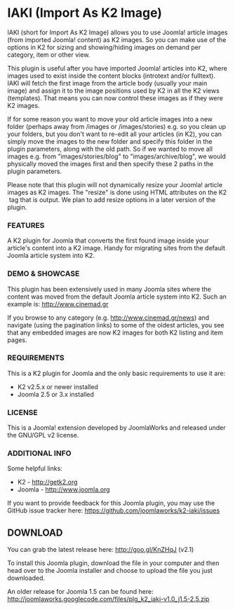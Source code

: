 IAKI (Import As K2 Image)
=========

IAKI (short for Import As K2 Image) allows you to use Joomla! article images (from imported Joomla! content) as K2 images. So you can make use of the options in K2 for sizing and showing/hiding images on demand per category, item or other view.

This plugin is useful after you have imported Joomla! articles into K2, where images used to exist inside the content blocks (introtext and/or fulltext). IAKI will fetch the first image from the article body (usually your main image) and assign it to the image positions used by K2 in all the K2 views (templates). That means you can now control these images as if they were K2 images.

If for some reason you want to move your old article images into a new folder (perhaps away from /images or /images/stories) e.g. so you clean up your folders, but you don't want to re-edit all your articles (in K2), you can simply move the images to the new folder and specify this folder in the plugin parameters, along with the old path. So if we wanted to move all images e.g. from "images/stories/blog" to "images/archive/blog", we would physically moved the images first and then specify these 2 paths in the plugin parameters.

Please note that this plugin will not dynamically resize your Joomla! article images as K2 images. The "resize" is done using HTML attributes on the K2 <img /> tag that is output. We plan to add resize options in a later version of the plugin.


### FEATURES
A K2 plugin for Joomla that converts the first found image inside your article's content into a K2 image. Handy for migrating sites from the default Joomla article system into K2.


### DEMO & SHOWCASE
This plugin has been extensively used in many Joomla sites where the content was moved from the default Joomla article system into K2. Such an example is: http://www.cinemad.gr

If you browse to any category (e.g. http://www.cinemad.gr/news) and navigate (using the pagination links) to some of the oldest articles, you see that any embedded images are now K2 images for both K2 listing and item pages.


### REQUIREMENTS
This is a K2 plugin for Joomla and the only basic requirements to use it are:

- K2 v2.5.x or newer installed
- Joomla 2.5 or 3.x installed


### LICENSE
This is a Joomla! extension developed by JoomlaWorks and released under the GNU/GPL v2 license.


### ADDITIONAL INFO
Some helpful links:

- K2 - http://getk2.org
- Joomla - http://www.joomla.org

If you want to provide feedback for this Joomla plugin, you may use the GitHub issue tracker here: https://github.com/joomlaworks/k2-iaki/issues


## DOWNLOAD
You can grab the latest release here: http://goo.gl/KnZHqJ (v2.1)

To install this Joomla plugin, download the file in your computer and then head over to the Joomla installer and choose to upload the file you just downloaded.

An older release for Joomla 1.5 can be found here: http://joomlaworks.googlecode.com/files/plg_k2_iaki-v1.0_j1.5-2.5.zip
